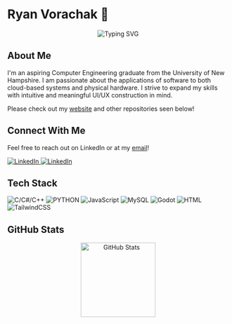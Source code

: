 # Ryan Vorachak 👋

<div align="center">
    <picture>
        <source media="(prefers-color-scheme: dark)" srcset="https://readme-typing-svg.herokuapp.com?font=SF+Pro+Display&size=25&duration=3000&pause=1000&color=FFFFFF&center=true&vCenter=true&random=false&width=435&lines=Software+Engineer;Computer/Electrical+Engineering">
        <source media="(prefers-color-scheme: light)" srcset="https://readme-typing-svg.herokuapp.com?font=SF+Pro+Display&size=25&duration=3000&pause=1000&color=000000&center=true&vCenter=true&random=false&width=435&lines=Software+Engineer;Computer/Electrical+Engineering">
        <img alt="Typing SVG" src="https://readme-typing-svg.herokuapp.com?font=SF+Pro+Display&size=25&duration=3000&pause=1000&color=000000&center=true&vCenter=true&random=false&width=435&lines=Software+Engineer;Computer/Electrical+Engineering">
    </picture>
</div>

## About Me

I'm an aspiring Computer Engineering graduate from the University of New Hampshire. I am passionate about the applications of software to both cloud-based systems and physical hardware. I strive to expand my skills with intuitive and meaningful UI/UX construction in mind.

Please check out my [website](rvorachak.github.io) and other repositories seen below!

## Connect With Me

Feel free to reach out on LinkedIn or at my [email](mailto:rpv1003@usnh.edu)!

<p align="left">
  <a href="https://www.linkedin.com/in/ryanvorachak/">
        <picture>
            <source media="(prefers-color-scheme: dark)" srcset="https://img.shields.io/badge/LinkedIn-FFFFFF?style=for-the-badge&logo=linkedin&logoColor=black">
            <source media="(prefers-color-scheme: light)" srcset="https://img.shields.io/badge/LinkedIn-000000?style=for-the-badge&logo=linkedin&logoColor=white">
            <img alt="LinkedIn" src="https://img.shields.io/badge/LinkedIn-000000?style=for-the-badge&logo=linkedin&logoColor=white">
        </picture>
    </a>
  <a href="rvorachak.github.io">
        <picture>
            <source media="(prefers-color-scheme: dark)" srcset="https://img.shields.io/badge/WEBSITE-FFFFFF?style=for-the-badge&logo=website&logoColor=black">
            <source media="(prefers-color-scheme: light)" srcset="https://img.shields.io/badge/WEBSITE-000000?style=for-the-badge&logo=website&logoColor=white">
            <img alt="LinkedIn" src="https://img.shields.io/badge/LinkedIn-000000?style=for-the-badge&logo=linkedin&logoColor=white">
        </picture>
    </a>
</p>

## Tech Stack

<p align="left">
    <picture>
        <source media="(prefers-color-scheme: dark)" srcset="https://img.shields.io/badge/C/C++/CSharp-FFFFFF?style=for-the-badge&logo=c&logoColor=black">
        <img alt="C/C#/C++" src="https://img.shields.io/badge/HTML5-000000?style=for-the-badge&logo=html5&logoColor=white">
    </picture>
    <picture>
        <source media="(prefers-color-scheme: dark)" srcset="https://img.shields.io/badge/PYTHON-FFFFFF?style=for-the-badge&logo=python&logoColor=black">
        <img alt="PYTHON" src="https://img.shields.io/badge/CSS3-000000?style=for-the-badge&logo=css3&logoColor=white">
    </picture>
    <picture>
        <source media="(prefers-color-scheme: dark)" srcset="https://img.shields.io/badge/JavaScript-FFFFFF?style=for-the-badge&logo=javascript&logoColor=black">
        <img alt="JavaScript" src="https://img.shields.io/badge/JavaScript-000000?style=for-the-badge&logo=javascript&logoColor=white">
    </picture>
    <picture>
        <source media="(prefers-color-scheme: dark)" srcset="https://img.shields.io/badge/MySQL-FFFFFF?style=for-the-badge&logo=mysql&logoColor=black">
        <img alt="MySQL" src="https://img.shields.io/badge/MySQL-000000?style=for-the-badge&logo=mysql&logoColor=white">
    </picture>
    <picture>
        <source media="(prefers-color-scheme: dark)" srcset="https://img.shields.io/badge/GODOT-FFFFFF?style=for-the-badge&logo=godotengine&logoColor=black">
        <img alt="Godot" src="https://img.shields.io/badge/Swift-000000?style=for-the-badge&logo=swift&logoColor=white">
    </picture>
  <picture>
        <source media="(prefers-color-scheme: dark)" srcset="https://img.shields.io/badge/HTML-FFFFFF?style=for-the-badge&logo=HTML5&logoColor=black">
        <img alt="HTML" src="https://img.shields.io/badge/Tailwind_CSS-000000?style=for-the-badge&logo=tailwind-css&logoColor=white">
    </picture>
  <picture>
        <source media="(prefers-color-scheme: dark)" srcset="https://img.shields.io/badge/Tailwind_CSS-FFFFFF?style=for-the-badge&logo=tailwind-css&logoColor=black">
        <img alt="TailwindCSS" src="https://img.shields.io/badge/Tailwind_CSS-000000?style=for-the-badge&logo=tailwind-css&logoColor=white">
    </picture>
</p>

## GitHub Stats

<div align="center">
    <picture>
        <source media="(prefers-color-scheme: dark)" srcset="https://github-readme-stats.vercel.app/api?username=rvorachak&show_icons=true&theme=dark&icon_color=ffffff&title_color=ffffff&text_color=ffffff&bg_color=000000">
        <source media="(prefers-color-scheme: light)" srcset="https://github-readme-stats.vercel.app/api?username=rvorachak&show_icons=true&theme=graywhite&icon_color=000000&title_color=000000&text_color=000000&bg_color=ffffff">
        <img alt="GitHub Stats" height="170" src="https://github-readme-stats.vercel.app/api?username=rvorachak&show_icons=true&theme=graywhite&icon_color=000000&title_color=000000&text_color=000000&bg_color=ffffff">
    </picture>
</div>

<!--
**rvorachak/rvorachak** is a ✨ _special_ ✨ repository because its `README.md` (this file) appears on your GitHub profile.

Here are some ideas to get you started:

- 🔭 I’m currently working on ...
- 🌱 I’m currently learning ...
- 👯 I’m looking to collaborate on ...
- 🤔 I’m looking for help with ...
- 💬 Ask me about ...
- 📫 How to reach me: ...
- 😄 Pronouns: ...
- ⚡ Fun fact: ...
-->
